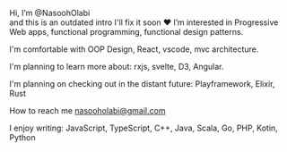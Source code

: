 Hi, I’m @NasoohOlabi  <br/>
and this is an outdated intro I'll fix it soon ❤️
I’m interested in Progressive Web apps, functional programming, functional design patterns.

I'm comfortable with OOP Design, React, vscode, mvc architecture. <br/>

I'm planning to learn more about: rxjs, svelte, D3, Angular.

I'm planning on checking out in the distant future: Playframework, Elixir, Rust  <br/>

How to reach me nasooholabi@gmail.com  <br/>

I enjoy writing:
JavaScript, TypeScript, C++, Java, Scala, Go, PHP, Kotin, Python
